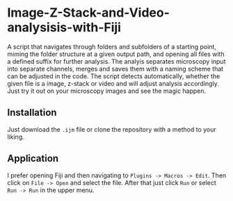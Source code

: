 # Image-Z-Stack-and-Video-analysisis-with-Fiji

A script that navigates through folders and subfolders of a starting point, miming the folder structure at a given output path, and opening all files with a defined suffix for further analysis. The analyis separates microscopy input into separate channels, merges and saves them with a naming scheme that can be adjusted in the code. The script detects automatically, whether the given file is a image, z-stack or video and will adjust analysis accordingly. Just try it out on your microscopy images and see the magic happen.

## Installation
Just download the `.ijm` file or clone the repository with a method to your liking.

## Application
I prefer opening Fiji and then navigating to `Plugins -> Macros -> Edit`. Then click on `File -> Open` and select the file. After that just click `Run` or select `Run -> Run` in the upper menu.
